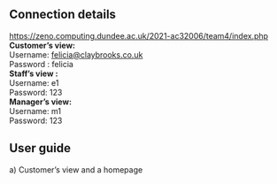 ## Connection details
https://zeno.computing.dundee.ac.uk/2021-ac32006/team4/index.php \
  **Customer’s view:** \
    Username: felicia@claybrooks.co.uk\
    Password : felicia\
  **Staff’s view :**\
  Username: e1\
  Password: 123\
  **Manager’s view:**\
  Username: m1\
  Password: 123


## User guide
a) Customer’s view and a homepage
